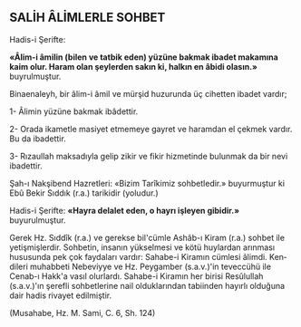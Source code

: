 ## SALİH ÂLİMLERLE SOHBET

Hadis-i Şerifte:

**«Âlim-i âmilin (bilen ve tatbik eden) yü­züne bakmak ibadet makamına kaim olur. Ha­ram olan şeylerden sakın ki, halkın en âbidi ola­sın.»** buyrulmuştur.

Binaenaleyh, bir âlim-i âmil ve mürşid hu­zurunda üç cihetten ibadet vardır;

1- Âlimin yüzüne bakmak ibâdettir.

2- Orada ikametle masiyet etmemeye gay­ret ve haramdan el çekmek vardır. Bu da iba­dettir.

3- Rızaullah maksadıyla gelip zikir ve fi­kir hizmetinde bulunmak da bir nevi ibadettir.

Şah-ı Nakşibend Hazretleri: «Bizim Tarîki­miz sohbetledir.» buyurmuştur ki Ebû Bekir Sıddık (r.a.) tarikidir (yoludur.)

Hadis-i Şerifte: **«Hayra delalet eden, o hay­rı işleyen gibidir.»** buyurulmuştur.

Gerek Hz. Sıddîk (r.a.) ve gerekse bil'cümle Ashâb-ı Kiram (r.a.) sohbet ile yetişmişler­dir. Sohbetin, insanın yükselmesi ve kötü huy­lardan arınması hususunda pek çok faydaları vardır: Sahabe-i Kiramın cümlesi âlimdi. Ken­dileri muhabbeti Nebeviyye ve Hz. Peygamber (s.a.v.)'in teveccühü ile Cenab-ı Hakk'a vasıl olurlardı. Sahabe-i Kiramın her birisi Resûlullah (s.a.v.)'ın şerefli sohbetlerine nail olduklarından tabiinden hayırlı olduğuna dair hadis rivayet edilmiştir.

(Musahabe, Hz. M. Sami, C. 6, Sh. 124)
